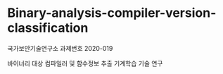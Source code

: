 # Binary-analysis-compiler-version-classification

국가보안기술연구소 과제번호 2020-019

바이너리 대상 컴파일러 및 함수정보 추출 기계학습 기술 연구
